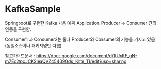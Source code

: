 # KafkaSample
Springboot로 구현한 Kafka 사용 예쩨 Application.
Producer -> Consumer 간의 연동을 구현함.

Consumer1 과 Consumer2는 둘다 Producer와 Consumer의 기능을 가지고 있음 (동일소스이나 패키지명만 다름)


참고가이드문서 : https://docs.google.com/document/d/1tUnKF_gN-m7Ec2tpcJCKSleaQVZ454G9Gds_Kbte_TI/edit?usp=sharing
